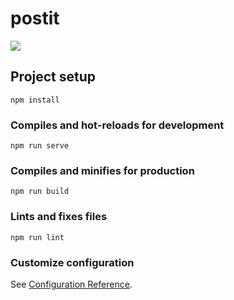 # postit

<img src="https://liehacker.ddns.net/wp-content/uploads/2021/02/스크린샷-2021-02-16-오후-11.29.04.png">

## Project setup
```
npm install
```

### Compiles and hot-reloads for development
```
npm run serve
```

### Compiles and minifies for production
```
npm run build
```

### Lints and fixes files
```
npm run lint
```

### Customize configuration
See [Configuration Reference](https://cli.vuejs.org/config/).
